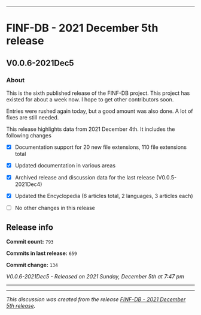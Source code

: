 ***

# FINF-DB - 2021 December 5th release

## V0.0.6-2021Dec5

### About

This is the sixth published release of the FINF-DB project. This project has existed for about a week now. I hope to get other contributors soon.

Entries were rushed again today, but a good amount was also done. A lot of fixes are still needed.

<!-- NEW 2021 DECEMBER 3RD
New

security file
Sitemap
robots.txt
Workflow support
12 new file extensions
New documentation

!-->

This release highlights data from 2021 December 4th. It includes the following changes

- [x] Documentation support for 20 new file extensions, 110 file extensions total

<!--
- [x] Added support for Tango Desktop and Nuvola icons
!-->

<!--
- [x] Documentation support for 1 special file type

- [x] Documentation support for 1 file system type

- [x] Documentation support for 1 Shebang/Hashpling type

- [x] 4 Basic stylesheets in CSS and Less

- [x] Decent starter documentation in English and Esperanto

- [x] All the default generated files from seanpm2001/Template_Other_V7

- [x] Support for GitHub discussions

- [x] 1 archived GitHub discussion

- [x] A project logo

- [x] Project language files (7x)
!-->

- [x] Updated documentation in various areas

- [x] Archived release and discussion data for the last release (V0.0.5-2021Dec4)

- [x] Updated the Encyclopedia (6 articles total, 2 languages, 3 articles each)

- [ ] No other changes in this release

## Release info

**Commit count:** `793`

**Commits in last release:** `659`

**Commit change:** `134`

_V0.0.6-2021Dec5 - Released on 2021 Sunday, December 5th at 7:47 pm_

***


<hr /><em>This discussion was created from the release <a href='https://github.com/seanpm2001/FINF-DB/releases/tag/V0.0.6-2021Dec5'>FINF-DB - 2021 December 5th release</a>.</em>
